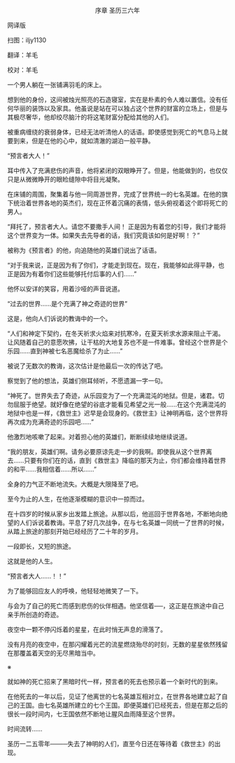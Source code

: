 <p align="center">序章 圣历三六年</p>

网译版 

扫图：iljy1130

翻译：羊毛

校对：羊毛

一个男人躺在一张铺满羽毛的床上。

想到他的身份，这间被烛光照亮的石造寝室，实在是朴素的令人难以置信。没有任何华丽的装饰以及家具。他虽说是站在可以独占这个世界的财富的立场上，但是与其极尽奢华，他却绞尽脑汁的将这笔财富分配给其他的人们。

被重病缠绕的衰弱身体，已经无法听清他人的话语。即使感觉到死亡的气息马上就要到来，但是在他的心中，就如清澈的湖泊一般平静。

“预言者大人！”

耳中传入了充满悲伤的声音，他将紧闭的双眼睁开了。但是，他能做到的，也仅仅只是从微微睁开的眼睑缝隙中将目光凝聚。

在床铺的周围，聚集着与他一同周游世界，完成了世界统一的七名英雄。在他的旗下统治着世界各地的英杰们，现在正怀着沉痛的表情，低头俯视着这个即将死亡的男人。

“拜托了，预言者大人。请您不要撒手人间！ 正是因为有着您的引导，我们才能将这个世界变为一体。如果失去先导者的话，我们究竟该如何是好啊！？”

被称为《预言者》的他，向追随他的英雄们说出了话语。

“对于我来说，正是因为有了你们，才能走到现在。现在，我能够如此得平静，也正是因为有着你们这些能够托付后事的人们……”

他怀以安详的笑容，用着沙哑的声音说道。

“过去的世界……是个充满了神之奇迹的世界”

这是，他向人们诉说的教诲中的一个。

“人们和神定下契约，在冬天祈求火焰来对抗寒冷，在夏天祈求水源来阻止干渴。让风随着自己的意愿吹拂，让干枯的大地复苏也不是一件难事。曾经这个世界是个乐园……直到神被七名恶魔给杀了为止……”

被说了无数次的教诲，这次估计是他最后一次的传达了吧。

察觉到了他的想法，英雄们侧耳倾听，不愿遗漏一字一句。

“神死了。世界失去了奇迹，从乐园变为了一个充满混沌的地狱。但是，诸君。切勿屈服于绝望。就好像在绝望的谷底才能看见希望之光一般……在这个充满混沌的地狱中也是一样，《救世主》迟早是会现身的。《救世主》让神明再临，这个世界将再次成为充满奇迹的乐园吧……”

他激烈地咳嗽了起来。对着担心他的英雄们，断断续续地继续说道。

“我的朋友，英雄们啊。请务必要原谅先走一步的我啊。即使我从这个世界离去……只要有你们在的话，直到《救世主》降临的那天为止，你们都会维持着世界的和平……我相信着……所以……”

全身的力气正不断地流失。大概是大限降至了吧。

至今为止的人生，在他逐渐模糊的意识中一掠而过。

在十四岁的时候从家乡出发踏上旅途。从那以后，他巡回于世界各地，不断地向绝望的人们诉说着教诲。平息了好几次战争，在与七名英雄一同统一了世界的时候，从踏上旅途的那刻开始已经经历了二十年的岁月。

一段即长，又短的旅途。

这就是他的人生。

“预言者大人……！！”

为了能够回应友人的呼唤，他轻轻地微笑了一下。

与会为了自己的死亡而感到悲伤的伙伴相遇。他坚信着──，这正是在旅途中自己亲手所创造的奇迹。

夜空中一颗不停闪烁着的星星，在此时悄无声息的滑落了。

没有月亮的夜空中，在那闪耀着光芒的流星燃烧殆尽的时刻，无数的星星依然残留在那覆盖着天空的无尽黑暗当中。

※

就如神的死亡招来了黑暗时代一样，预言者的死去也预示着一个新时代的到来。

在他死去的一年以后，见证了他离世的七名英雄互相对立，在世界各地建立起了自己的王国。由七名英雄所建立的七个王国。即便英雄们已经死去，但是在那之后的很长一段时间内，七王国依然不断地让腥风血雨降至这个世界。

时间流转……

圣历一二五零年────失去了神明的人们，直至今日还在等待着《救世主》的出现。

